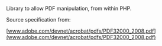 Library to allow PDF manipulation, from within PHP.

Source specification from:

[www.adobe.com/devnet/acrobat/pdfs/PDF32000_2008.pdf](www.adobe.com/devnet/acrobat/pdfs/PDF32000_2008.pdf)
